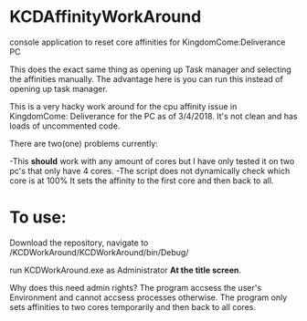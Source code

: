 # KCDAffinityWorkAround
console application to reset core affinities for KingdomCome:Deliverance PC

This does the exact same thing as opening up Task manager and selecting the affinities manually.
The advantage here is you can run this instead of opening up task manager.


This is a very hacky work around for the cpu affinity issue in KingdomCome: Deliverance for the PC as of 3/4/2018. 
It's not clean and has loads of uncommented code.

There are two(one) problems currently:

-This **should** work with any amount of cores but I have only tested it on two pc's that only have 4 cores.
-The script does not dynamically check which core is at 100% It sets the affinity to the first core and then back to all.




# To use: 
Download the repository, navigate to /KCDWorkAround/KCDWorkAround/bin/Debug/

run KCDWorkAround.exe as Administrator **At the title screen**.


Why does this need admin rights? The program accsess the user's Environment and cannot accsess processes otherwise. The program only 
sets affinities to two cores temporarily and then back to all cores.
